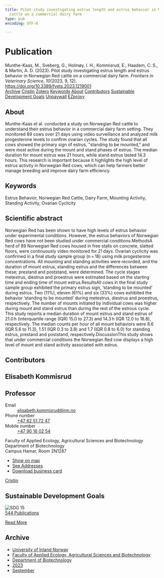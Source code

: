 ```yaml
---
title: Pilot study investigating estrus length and estrus behavior in Norwegian Red
  cattle on a commercial dairy farm
type: pub
encoding: UTF-8

---
```

<h1>Publication</h1>
<article id="csl-bib-container-SVBQ2SYC" class="csl-bib-container">
  <div class="csl-bib-body"> <div class="csl-entry">Munthe-Kaas, M., Sveberg, G., Holmøy, I. H., Kommisrud, E., Haadem, C. S., &#38; Martin, A. D. (2023). Pilot study investigating estrus length and estrus behavior in Norwegian Red cattle on a commercial dairy farm. <i>Frontiers in Veterinary Science</i>, <i>10</i>(2023, 9, 12). <a href="https://doi.org/10.3389/fvets.2023.1219001">https://doi.org/10.3389/fvets.2023.1219001</a></div> </div>
  <div class="csl-bib-buttons">
    <a href="#taxonomy-article-SVBQ2SYC" alt="archive" class="csl-bib-button">Archive</a>
    <a href="https://app.cristin.no/results/show.jsf?id=2174460" alt="Cristin" class="csl-bib-button">Cristin</a>
    <a href="http://zotero.org/groups/5881554/items/SVBQ2SYC" alt="Zotero" class="csl-bib-button">Zotero</a>
    <a href="#keywords-article-SVBQ2SYC" alt="keywords" class="csl-bib-button">Keywords</a>
    <a href="#about-article-SVBQ2SYC" alt="about_pub" class="csl-bib-button">About</a>
    <a href="#contributors-article-SVBQ2SYC" alt="contributors" class="csl-bib-button">Contributors</a>
    <a href="#sdg-article-SVBQ2SYC" alt="sdg" class="csl-bib-button">Sustainable Development Goals</a>
    <a href="https://www.frontiersin.org/articles/10.3389/fvets.2023.1219001/pdf?isPublishedV2=False" alt="Unpaywall" class="csl-bib-button">Unpaywall</a>
    <a href="https://www.frontiersin.org/articles/10.3389/fvets.2023.1219001/pdf?isPublishedV2=False" alt="EZproxy" class="csl-bib-button">EZproxy</a>
  </div>
  <div id="csl-bib-meta-container-SVBQ2SYC"></div>
</article>
<div id="csl-bib-meta-SVBQ2SYC" class="csl-bib-meta">
  <article id="about-article-SVBQ2SYC" class="about_pub-article">
    <h1>About</h1>
    Munthe-Kaas et al. conducted a study on Norwegian Red cattle to understand their estrus behavior in a commercial dairy farm setting. They monitored 89 cows over 21 days using video surveillance and analyzed milk progesterone levels to confirm ovarian cycles. The study found that all cows showed the primary sign of estrus, "standing to be mounted," and were most active during the mount and stand phases of estrus. The median duration for mount estrus was 21 hours, while stand estrus lasted 14.3 hours. This research is important because it highlights the high level of estrus activity in Norwegian Red cows, which can help farmers better manage breeding and improve dairy farm efficiency.
  </article>
  <article id="keywords-article-SVBQ2SYC" class="keywords-article">
    <h1>Keywords</h1>
    Estrus Behavior, Norwegian Red Cattle, Dairy Farm, Mounting Activity, Standing Activity, Ovarian Cyclicity
  </article>
  <article id="abstract-article-SVBQ2SYC" class="abstract-article">
    <h1>Scientific abstract</h1>
    Norwegian Red has been shown to have high levels of estrus behavior under experimental conditions. However, the estrus behaviors of Norwegian Red cows have not been studied under commercial conditions.MethodsA herd of 89 Norwegian Red cows housed in free stalls on concrete, slatted floors, were continuously video monitored for 21 days. Ovarian cyclicity was confirmed in a final study sample group (n = 18) using milk progesterone concentrations. All mounting and standing activities were recorded, and the duration of mount estrus, standing estrus and the differences between these; prestand and poststand, were determined. The cycle stages metestrus, diestrus and proestrus were estimated based on the starting time and ending time of mount estrus.ResultsAll cows in the final study sample group exhibited the primary estrus sign, ‘standing to be mounted’ during estrus. Two (11%), eleven (61%) and six (33%) cows exhibited the behavior ‘standing to be mounted’ during metestrus, diestrus and proestrus, respectively. The number of mounts initiated by individual cows was higher during mount and stand estrus than during the rest of the estrous cycle. This study reports a median duration of mount estrus and stand estrus of 21.0 h (interquartile range (IQR) 15.0 to 27.3) and 14.3 h (IQR 12.0 to 18.8), respectively. The median counts per hour of all mount behaviors were 8.6 (IQR 5.6 to 11.3), 1.51 (IQR 0.3 to 3.8) and 1.7 (IQR 0.8 to 6.0) for standing estrus, prestand and poststand, respectively.DiscussionThis study shows that under commercial conditions the Norwegian Red cow displays a high level of mount and stand activity associated with estrus.
  </article>
  <article id="contributors-article-SVBQ2SYC" class="contributors-article">
    <h1>Contributors</h1>
    <div class="personas"> <div class="vrtx-hinn-person-card"> <div class="photo"> <i class="lar la-user-circle missing-person"></i> </div> <div class="info"> <hgroup><h1>Elisabeth Kommisrud</h1> <h2>Professor</h2> </hgroup><dl> <dt>Email</dt> <dd> <a href="mailto:elisabeth.kommisrud@inn.no">elisabeth.kommisrud@inn.no</a> </dd> <dt>Phone number</dt> <dd><a href="tel:+4762517247"> +47 62 51 72 47 </a></dd> <dt>Mobile number</dt> <dd><a href="tel:+4790160254"> +47 90 16 02 54 </a></dd> </dl> <p> Faculty of Applied Ecology, Agricultural Sciences and Biotechnology<br> Department of Biotechnology<br> Campus Hamar, Room 2N1287 </p> <ul class="vrtx-hinn-links"> <li><a href="https://www.google.com/maps?q=60.79677,11.07358">Show on map</a></li> <li><a href="https://www.inn.no/english/find-an-employee/elisabeth-kommisrud.html#vrtx-hinn-addresses">See Addresses</a></li> <li><a href="https://www.inn.no/english/find-an-employee/elisabeth-kommisrud.html?vrtx=vcf">Download business card</a></li> </ul> </div> </div> <a href="https://app.cristin.no/persons/show.jsf?id=328194" alt="Cristin URL" class="personas-cristin">Cristin</a> </div>
  </article>
  <article id="sdg-article-SVBQ2SYC" class="sdg-article">
    <h1>Sustainable Development Goals</h1>
    <div class="sdg-container"><div id="sdg15" class="sdg">
        <img src="{{< params subfolder >}}images/sdg/sdg15_en.png" class="image" alt="SDG 15">
        <div class="sdg-overlay">
          <a href="{{< params subfolder >}}en/archive/?sdg=15#archive" class="sdg-publication-count"><span>544</span> Publications</a>
          <p><a href="https://sdgs.un.org/goals/goal15" class="sdg-read-more">Read More</a></p>
        </div>
      </div></div>
  </article>
  <article id="taxonomy-article-SVBQ2SYC" class="taxonomy-article">
    <h1>Archive</h1>
    <ul>
      <li><a href="{{< params subfolder >}}en/archive/?key=3DCRN523">University of Inland Norway</a></li>
      <li><a href="{{< params subfolder >}}en/archive/?key=T77LXH6D">Faculty of Applied Ecology, Agricultural Sciences and Biotechnology</a></li>
      <li><a href="{{< params subfolder >}}en/archive/?key=VL6KDQ85">Department of Biotechnology</a></li>
      <li><a href="{{< params subfolder >}}en/archive/?key=IK56H2PP">2023</a></li>
      <li><a href="{{< params subfolder >}}en/archive/?key=PBQQ8YUL">September</a></li>
    </ul>
  </article>
</div>
